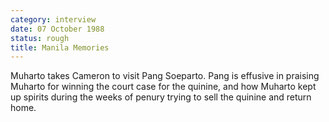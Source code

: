 ```yaml
---
category: interview
date: 07 October 1988
status: rough
title: Manila Memories
---
```



Muharto takes Cameron to visit Pang Soeparto.
Pang is effusive in praising Muharto for winning the court case for the
quinine, and how Muharto kept up spirits during the weeks of penury
trying to sell the quinine and return home.
